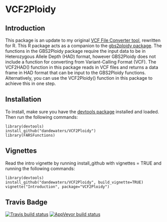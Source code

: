 # VCF2Ploidy

## Introduction

This package is an update to my original [VCF File Converter tool](https://github.com/dandewaters/VCF-File-Converter), rewritten for R. This R package acts as a companion to the [gbs2ploidy package](https://cran.r-project.org/package=gbs2ploidy). The functions in the GBS2Ploidy package require the input data to be in Heterozygous Allele Depth (HAD) format, however GBS2Ploidy does not include a function for converting from Variant-Calling Format (VCF). The VCF2HAD() function in this package reads in VCF files and returns a data frame in HAD format that can be input to the GBS2Ploidy functions. Alternatively, you can use the VCF2Ploidy() function in this package to achieve this in one step.

## Installation
 
To install, make sure you have the [devtools package](https://cran.r-project.org/package=devtools) installed and loaded. Then run the following commands:

```{r installation, eval=FALSE}
library(devtools)
install_github("dandewaters/VCF2Ploidy")
library(FARSFunctions)
```

## Vignettes

Read the intro vignette by running install_github with vignettes = TRUE and running the following commands:

```{r vignettes, eval=FALSE}
library(devtools)
install_github("dandewaters/VCF2Ploidy", build_vignette=TRUE)
vignette("Introduction", package="VCF2Ploidy")
```

## Travis Badge
<!-- badges: start -->
[![Travis build status](https://travis-ci.com/dandewaters/VCF2Ploidy.svg?branch=master)](https://travis-ci.com/dandewaters/VCF2Ploidy)
[![AppVeyor build status](https://ci.appveyor.com/api/projects/status/github/dandewaters/VCF2Ploidy?branch=master&svg=true)](https://ci.appveyor.com/project/dandewaters/VCF2Ploidy)

<!-- badges: end -->
